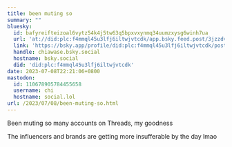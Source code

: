 ```yaml
---
title: been muting so
summary: ""
bluesky:
  id: bafyreifteizoal6vytz54k4j5tw63q5bpxvxynmq34uumzxysg6winh7ua
  url: 'at://did:plc:f4mmql45u3lfj6iltwjvtcdk/app.bsky.feed.post/3jzzdvaz73v26'
  link: 'https://bsky.app/profile/did:plc:f4mmql45u3lfj6iltwjvtcdk/post/3jzzdvaz73v26'
  handle: chiawase.bsky.social
  hostname: bsky.social
  did: 'did:plc:f4mmql45u3lfj6iltwjvtcdk'
date: 2023-07-08T22:21:06+0800
mastodon:
  id: 110678905784455658
  username: chi
  hostname: social.lol
url: /2023/07/08/been-muting-so.html
---
```


Been muting so many accounts on Threads, my goodness

The influencers and brands are getting more insufferable by the day lmao
